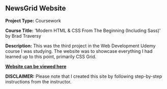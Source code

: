 ## NewsGrid Website

**Project Type:** Coursework

**Course Title:** 'Modern HTML & CSS From The Beginning (Including Sass)' by Brad Traversy

**Description:**
This was the third project in the Web Development Udemy course I was studying. The website was to showcase everything I had learned up to this point, primarily CSS Grid.

**[Website can be viewed here](https://newsgrid.mk-creativedesign.com/)**

**DISCLAIMER:**
Please note that I created this site by following step-by-step instructions from the instructor.
